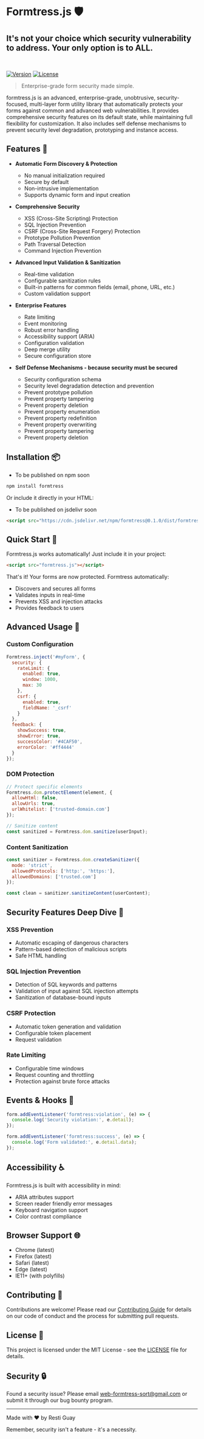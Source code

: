 # Formtress.js 🛡️

## It's not your choice which security vulnerability to address. Your only option is to ALL.
<br />

[![Version](https://img.shields.io/badge/version-0.1.0-blue.svg)](https://github.com/yourusername/formtress)
[![License](https://img.shields.io/badge/license-MIT-green.svg)](https://opensource.org/licenses/MIT)



> Enterprise-grade form security made simple.

formtress.js is an advanced, enterprise-grade, unobtrusive, security-focused, multi-layer form utility library that automatically protects your forms against common and advanced web vulnerabilities. It provides comprehensive security features on its default state, while maintaining full flexibility for customization. It also includes self defense mechanisms to prevent security level degradation, prototyping and instance access.

## Features 🚀

- **Automatic Form Discovery & Protection**
  - No manual initialization required
  - Secure by default
  - Non-intrusive implementation
  - Supports dynamic form and input creation

- **Comprehensive Security**
  - XSS (Cross-Site Scripting) Protection
  - SQL Injection Prevention
  - CSRF (Cross-Site Request Forgery) Protection
  - Prototype Pollution Prevention
  - Path Traversal Detection
  - Command Injection Prevention

- **Advanced Input Validation & Sanitization**
  - Real-time validation
  - Configurable sanitization rules
  - Built-in patterns for common fields (email, phone, URL, etc.)
  - Custom validation support

- **Enterprise Features**
  - Rate limiting
  - Event monitoring
  - Robust error handling
  - Accessibility support (ARIA)
  - Configuration validation
  - Deep merge utility
  - Secure configuration store

- **Self Defense Mechanisms - because security must be secured**
  - Security configuration schema
  - Security level degradation detection and prevention
  - Prevent prototype pollution
  - Prevent property tampering
  - Prevent property deletion
  - Prevent property enumeration
  - Prevent property redefinition
  - Prevent property overwriting
  - Prevent property tampering
  - Prevent property deletion
 

## Installation 📦
- To be published on npm soon
```bash
npm install formtress
```

Or include it directly in your HTML:
- To be published on jsdelivr soon
```html
<script src="https://cdn.jsdelivr.net/npm/formtress@0.1.0/dist/formtress.min.js"></script>
```

## Quick Start 🚀

Formtress.js works automatically! Just include it in your project:

```html
<script src="formtress.js"></script>
```

That's it! Your forms are now protected. Formtress automatically:
- Discovers and secures all forms
- Validates inputs in real-time
- Prevents XSS and injection attacks
- Provides feedback to users

## Advanced Usage 🔧

### Custom Configuration

```javascript
Formtress.inject('#myForm', {
  security: {
    rateLimit: {
      enabled: true,
      window: 1000,
      max: 30
    },
    csrf: {
      enabled: true,
      fieldName: '_csrf'
    }
  },
  feedback: {
    showSuccess: true,
    showError: true,
    successColor: '#4CAF50',
    errorColor: '#ff4444'
  }
});
```

### DOM Protection

```javascript
// Protect specific elements
Formtress.dom.protectElement(element, {
  allowHtml: false,
  allowUrls: true,
  urlWhitelist: ['trusted-domain.com']
});

// Sanitize content
const sanitized = Formtress.dom.sanitize(userInput);
```

### Content Sanitization

```javascript
const sanitizer = Formtress.dom.createSanitizer({
  mode: 'strict',
  allowedProtocols: ['http:', 'https:'],
  allowedDomains: ['trusted.com']
});

const clean = sanitizer.sanitizeContent(userContent);
```

## Security Features Deep Dive 🔐

### XSS Prevention
- Automatic escaping of dangerous characters
- Pattern-based detection of malicious scripts
- Safe HTML handling

### SQL Injection Prevention
- Detection of SQL keywords and patterns
- Validation of input against SQL injection attempts
- Sanitization of database-bound inputs

### CSRF Protection
- Automatic token generation and validation
- Configurable token placement
- Request validation

### Rate Limiting
- Configurable time windows
- Request counting and throttling
- Protection against brute force attacks

## Events & Hooks 🎣

```javascript
form.addEventListener('formtress:violation', (e) => {
  console.log('Security violation:', e.detail);
});

form.addEventListener('formtress:success', (e) => {
  console.log('Form validated:', e.detail.data);
});
```

## Accessibility ♿

Formtress.js is built with accessibility in mind:
- ARIA attributes support
- Screen reader friendly error messages
- Keyboard navigation support
- Color contrast compliance

## Browser Support 🌐

- Chrome (latest)
- Firefox (latest)
- Safari (latest)
- Edge (latest)
- IE11+ (with polyfills)

## Contributing 🤝

Contributions are welcome! Please read our [Contributing Guide](CONTRIBUTING.md) for details on our code of conduct and the process for submitting pull requests.

## License 📄

This project is licensed under the MIT License - see the [LICENSE](LICENSE) file for details.

## Security 🔒

Found a security issue? Please email web-formtress-sort@gmail.com or submit it through our bug bounty program.

---

Made with ❤️ by Resti Guay

Remember, security isn't a feature - it's a necessity.
